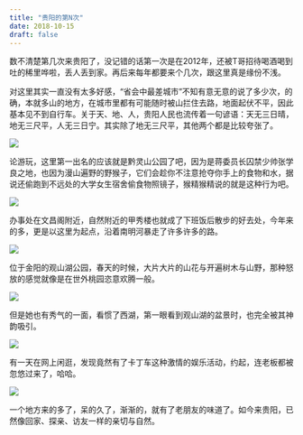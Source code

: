 ```yaml
---
title: "贵阳的第N次"
date: 2018-10-15
draft: false
---
```


数不清楚第几次来贵阳了，没记错的话第一次是在2012年，还被T哥招待喝酒喝到吐的稀里哗啦，丢人丢到家。再后来每年都要来个几次，跟这里真是缘份不浅。

对这里其实一直没有太多好感，“省会中最差城市”不知有意无意的说了多少次，的确，本就多山的地方，在城市里都有可能随时被山拦住去路，地面起伏不平，因此基本见不到自行车。关于天、地、人，贵阳人民也流传着一句谚语：天无三日晴，地无三尺平，人无三日宁。其实除了地无三尺平，其他两个都是比较夸张了。

![](featured.webp "")

论游玩，这里第一出名的应该就是黔灵山公园了吧，因为是蒋委员长囚禁少帅张学良之地，也因为漫山遍野的野猴子，它们会趁你不注意抢夺你手上的食物和水，据说还偷跑到不远处的大学女生宿舍偷食物照镜子，猴精猴精说的就是这种行为吧。

![](2.webp "")

办事处在文昌阁附近，自然附近的甲秀楼也就成了下班饭后散步的好去处，今年来的多，更是以这里为起点，沿着南明河暴走了许多许多的路。

![](3.webp "")

位于金阳的观山湖公园，春天的时候，大片大片的山花与开遍树木与山野，那种怒放的感觉就像是在世外桃园恣意欢腾一般。

![](4.webp "")

但是她也有秀气的一面，看惯了西湖，第一眼看到观山湖的盆景时，也完全被其神韵吸引。

![](5.webp "")

有一天在网上闲逛，发现竟然有了卡丁车这种激情的娱乐活动，约起，连老板都被忽悠过来了，哈哈。

![](6.webp "")

一个地方来的多了，呆的久了，渐渐的，就有了老朋友的味道了。如今来贵阳，已然像回家、探亲、访友一样的亲切与自然。